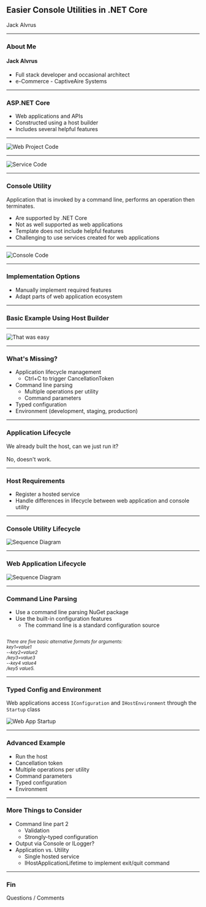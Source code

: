 ## Easier Console Utilities in .NET Core

Jack Alvrus

---

### About Me

#### Jack Alvrus
* Full stack developer and occasional architect
* e-Commerce - CaptiveAire Systems

---

### ASP.NET Core

* Web applications and APIs
* Constructed using a host builder
* Includes several helpful features

---

![Web Project Code](images/CoreWebCode.png)

---

![Service Code](images/ServiceCode.png)

---

### Console Utility

Application that is invoked by a command line, performs an operation then terminates.

* Are supported by .NET Core
* Not as well supported as web applications
* Template does not include helpful features
* Challenging to use services created for web applications

---

![Console Code](images/ConsoleCode.png)

---

### Implementation Options

* Manually implement required features
* Adapt parts of web application ecosystem

---

### Basic Example Using Host Builder

---

![That was easy](https://media.makeameme.org/created/well-that-was-2e0h1n.jpg)

---

### What's Missing?

* Application lifecycle management
  * Ctrl+C to trigger CancellationToken
* Command line parsing
  * Multiple operations per utility
  * Command parameters
* Typed configuration
* Environment (development, staging, production)

---

### Application Lifecycle

We already built the host, can we just run it?<br/><br/>
No, doesn't work.

---

### Host Requirements

* Register a hosted service
* Handle differences in lifecycle between web application and console utility

---

### Console Utility Lifecycle

![Sequence Diagram](images/ConsoleUtilSeq.png)

---

### Web Application Lifecycle

![Sequence Diagram](images/WebAppSeq.png)

---

### Command Line Parsing

* Use a command line parsing NuGet package
* Use the built-in configuration features
  * The command line is a standard configuration source

<div style="height:1em"></div>
<div style="text-align:left;font-size:smaller;font-style:italic">
There are five basic alternative formats for arguments:<br/>
key1=value1<br/>
--key2=value2<br/>
/key3=value3<br/>
--key4 value4<br/>
/key5 value5.
</div>

---

### Typed Config and Environment

Web applications access `IConfiguration` and `IHostEnvironment` through the `Startup` class

![Web App Startup](images/StartupCode.png)

---

### Advanced Example

* Run the host
* Cancellation token
* Multiple operations per utility
* Command parameters
* Typed configuration
* Environment

---

### More Things to Consider

* Command line part 2
  * Validation
  * Strongly-typed configuration
* Output via Console or ILogger?
* Application vs. Utility
  * Single hosted service
  * IHostApplicationLifetime to implement exit/quit command

---

### Fin

Questions / Comments
